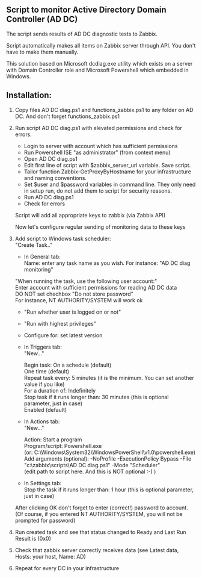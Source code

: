 ## Script to monitor Active Directory Domain Controller (AD DC)

The script sends results of AD DC diagnostic tests to Zabbix.

Script automatically makes all items on Zabbix server through API. You don't have to make them manually.

This solution based on Microsoft dcdiag.exe utility which exists on a server with Domain Controller role and Microsoft Powershell which embedded in Windows.


## Installation:

1. Copy files AD DC diag.ps1 and functions_zabbix.ps1 to any folder on AD DC. And don't forget functions_zabbix.ps1

2. Run script AD DC diag.ps1 with elevated permissions and check for errors.<br>
    - Login to server with account which has sufficient permissions
    - Run Powershell ISE "as administrator" (from context menu)
    - Open AD DC diag.ps1
    - Edit first line of script with $zabbix_server_url variable. Save script.
    - Tailor function Zabbix-GetProxyByHostname for your infrastructure and naming conventions.
    - Set $user and $password variables in command line. They only need in setup run, do not add them to script for security reasons. 
    - Run AD DC diag.ps1
    - Check for errors

    Script will add all appropriate keys to zabbix (via Zabbix API)
    
    Now let's configure regular sending of monitoring data to these keys

3. Add script to Windows task scheduler:<br>
    "Create Task.."

    - In General tab:<br>
	Name: enter any task name as you wish. For instance: "AD DC diag monitoring"

	"When running the task, use the following user account:"<br>
	Enter account with sufficient permissions for reading AD DC data<br>
	DO NOT set chechbox "Do not store password"<br>
	For instance, NT AUTHORITY/SYSTEM will work ok
	
	- "Run whether user is logged on or not"

	- "Run with highest privileges"

	- Configure for: set latest version


    - In Triggers tab:<br>
        "New..."
	
        Begin task: On a schedule (default)<br>
        One time (default)<br>
        Repeat task every: 5 minutes (it is the minimum. You can set another value if you like)<br>
        For a duration of: Indefinitely<br>
        Stop task if it runs longer than: 30 minutes (this is optional parameter, just in case)<br>
        Enabled (default)

    - In Actions tab:<br>
        "New..."

        Action: Start a program<br>
        Program/script: Powershell.exe<br>
        (or: C:\Windows\System32\WindowsPowerShell\v1.0\powershell.exe)<br>
        Add arguments (optional): -NoProfile -ExecutionPolicy Bypass -File "c:\zabbix\scripts\AD DC diag.ps1" -Mode "Scheduler"<br>
        (edit path to script here. And this is NOT optional :-) )<br>

    - In Settings tab:<br>
	Stop the task if it runs longer than: 1 hour (this is optional parameter, just in case)

    After clicking OK don't forget to enter (correct!) password to account. (Of course, if you entered NT AUTHORITY/SYSTEM, you will not be prompted for password)

4. Run created task and see that status changed to Ready and Last Run Result is (0x0)

5. Check that zabbix server correctly receives data (see Latest data, Hosts: your host, Name: AD)

6. Repeat for every DC in your infrastructure
